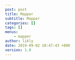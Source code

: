 ```yaml
---
post: post
title: Mapper
subtitle: Mapper
categories: []
tags: []
menus:
    - mapper
author: likly
date: 2019-09-02 10:47:43 +800
version: 1.0
---
```

